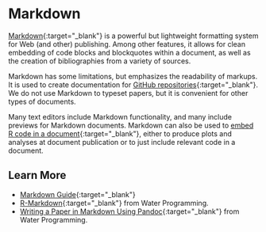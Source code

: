 # Markdown

[Markdown](https://daringfireball.net/projects/markdown/){:target="_blank"} is a powerful but lightweight formatting system for Web (and other) publishing. Among other features, it allows for clean embedding of code blocks and blockquotes within a document, as well as the creation of bibliographies from a variety of sources.

Markdown has some limitations, but emphasizes the readability of markups. It is used to create documentation for [GitHub repositories](/lab-manual/coding/git.md){:target="_blank"}. We do not use Markdown to typeset papers, but it is convenient for other types of documents.

Many text editors include Markdown functionality, and many include previews for Markdown documents. Markdown can also be used to [embed R code in a document](https://rmarkdown.rstudio.com/){:target="_blank"}, either to produce plots and analyses at document publication or to just include relevant code in a document.

## Learn More

* [Markdown Guide](https://www.markdownguide.org/){:target="_blank"}
* [R-Markdown](https://waterprogramming.wordpress.com/2019/05/13/r-markdown/){:target="_blank"} from Water Programming.
* [Writing a Paper in Markdown Using Pandoc](https://waterprogramming.wordpress.com/2013/06/07/writing-a-paper-in-markdown-using-pandoc/){:target="_blank"} from Water Programming.
